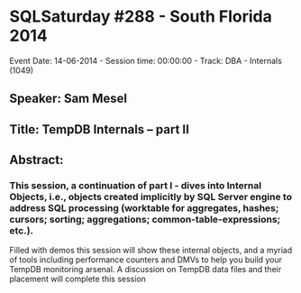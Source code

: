 # SQLSaturday #288 - South Florida 2014
Event Date: 14-06-2014 - Session time: 00:00:00 - Track:  DBA - Internals (1049)
## Speaker: Sam Mesel
## Title: TempDB Internals – part II
## Abstract:
### This session, a continuation of part I - dives into Internal Objects, i.e., objects created implicitly by SQL Server engine to address SQL processing (worktable for aggregates, hashes; cursors; sorting; aggregations; common-table-expressions; etc.). 
Filled with demos this session will show these internal objects, and a myriad of tools including performance counters and DMVs to help you build your TempDB monitoring arsenal.
A discussion on TempDB data files and their placement will complete this session

